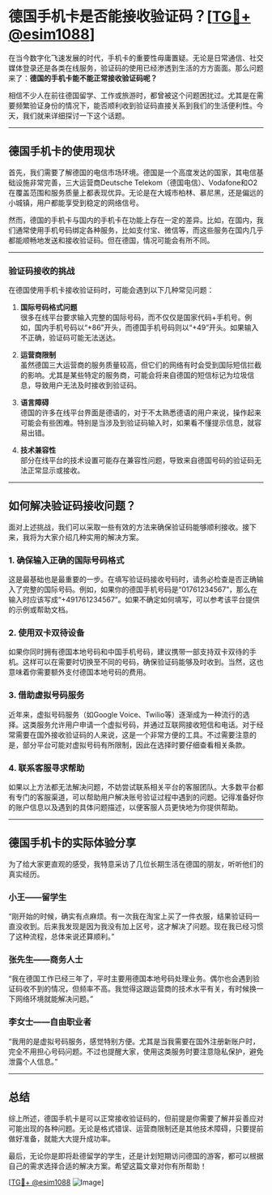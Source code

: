 # 德国手机卡是否能接收验证码？[[TG💪+ @esim1088](https://t.me/s/esim1088)]

在当今数字化飞速发展的时代，手机卡的重要性毋庸置疑。无论是日常通信、社交媒体登录还是各类在线服务，验证码的使用已经渗透到生活的方方面面。那么问题来了：**德国的手机卡能不能正常接收验证码呢？**

相信不少人在前往德国留学、工作或旅游时，都曾被这个问题困扰过。尤其是在需要频繁验证身份的情况下，能否顺利收到验证码直接关系到我们的生活便利性。今天，我们就来详细探讨一下这个话题。

---

## 德国手机卡的使用现状

首先，我们需要了解德国的电信市场环境。德国是一个高度发达的国家，其电信基础设施非常完善，三大运营商Deutsche Telekom（德国电信）、Vodafone和O2在覆盖范围和服务质量上都表现优异。无论是在大城市柏林、慕尼黑，还是偏远的小城镇，用户都能享受到稳定的网络信号。

然而，德国的手机卡与国内的手机卡在功能上存在一定的差异。比如，在国内，我们通常使用手机号码绑定各种服务，比如支付宝、微信等，而这些服务在国内几乎都能顺畅地发送和接收验证码。但在德国，情况可能会有所不同。

---

### 验证码接收的挑战

在德国使用手机卡接收验证码时，可能会遇到以下几种常见问题：

1. **国际号码格式问题**  
   很多在线平台要求输入完整的国际号码，而不仅仅是国家代码+手机号。例如，国内手机号码以“+86”开头，而德国手机号码则以“+49”开头。如果输入不正确，验证码可能无法送达。

2. **运营商限制**  
   虽然德国三大运营商的服务质量较高，但它们的网络有时会受到国际短信拦截的影响。尤其是某些特定的服务商，可能会将来自德国的短信标记为垃圾信息，导致用户无法及时接收到验证码。

3. **语言障碍**  
   德国的许多在线平台界面是德语的，对于不太熟悉德语的用户来说，操作起来可能会有些困难。特别是当涉及到验证码输入时，如果看不懂提示信息，就容易出错。

4. **技术兼容性**  
   部分在线平台的技术设置可能存在兼容性问题，导致来自德国号码的验证码无法正常显示或接收。

---

## 如何解决验证码接收问题？

面对上述挑战，我们可以采取一些有效的方法来确保验证码能够顺利接收。接下来，我将为大家介绍几种实用的解决方案。

### 1. 确保输入正确的国际号码格式

这是最基础也是最重要的一步。在填写验证码接收号码时，请务必检查是否正确输入了完整的国际号码。例如，如果你的德国手机号码是“01761234567”，那么在输入时应该写成“+491761234567”。如果不确定如何填写，可以参考该平台提供的示例或帮助文档。

### 2. 使用双卡双待设备

如果你同时拥有德国本地号码和中国手机号码，建议携带一部支持双卡双待的手机。这样可以在需要时切换至不同的号码，确保验证码能够及时收到。当然，这也意味着你需要额外支付德国本地号码的费用。

### 3. 借助虚拟号码服务

近年来，虚拟号码服务（如Google Voice、Twilio等）逐渐成为一种流行的选择。这类服务允许用户申请一个虚拟号码，并通过互联网接收短信和电话。对于经常需要在国外接收验证码的人来说，这是一个非常方便的工具。不过需要注意的是，部分平台可能对虚拟号码有所限制，因此在选择时要仔细查看相关条款。

### 4. 联系客服寻求帮助

如果以上方法都无法解决问题，不妨尝试联系相关平台的客服团队。大多数平台都有专门的客服渠道，可以帮助用户解决账号验证过程中遇到的问题。记得准备好你的账户信息以及遇到的具体问题描述，以便客服人员更快地为你提供帮助。

---

## 德国手机卡的实际体验分享

为了给大家更直观的感受，我特意采访了几位长期生活在德国的朋友，听听他们的真实经历。

### 小王——留学生

“刚开始的时候，确实有点麻烦。有一次我在淘宝上买了一件衣服，结果验证码一直没收到。后来我发现是因为我没有加上区号，这才解决了问题。现在我已经习惯了这种流程，总体来说还算顺利。”

### 张先生——商务人士

“我在德国工作已经三年了，平时主要用德国本地号码处理业务。偶尔也会遇到验证码收不到的情况，但频率不高。我觉得这跟运营商的技术水平有关，有时候换一下网络环境就能解决问题。”

### 李女士——自由职业者

“我用的是虚拟号码服务，感觉特别方便。尤其是当我需要在国外注册新账户时，完全不用担心号码问题。不过也提醒大家，使用这类服务时要注意隐私保护，避免泄露个人信息。”

---

## 总结

综上所述，德国手机卡是可以正常接收验证码的，但前提是你需要了解并妥善应对可能出现的各种问题。无论是格式错误、运营商限制还是其他技术障碍，只要提前做好准备，就能大大提升成功率。

最后，无论你是即将赴德留学的学生，还是计划短期访问德国的游客，都可以根据自己的需求选择合适的解决方案。希望这篇文章对你有所帮助！

[[TG💪+ @esim1088](https://t.me/s/esim1088) ![Image](https://i.postimg.cc/4NQfJmqS/Snipaste-2025-05-13-00-14-12.png)]